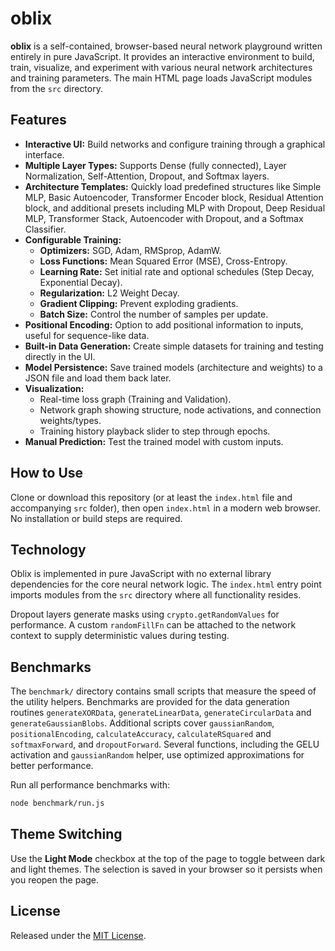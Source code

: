 # oblix

**oblix** is a self-contained, browser-based neural network playground written entirely in pure JavaScript. It provides an interactive environment to build, train, visualize, and experiment with various neural network architectures and training parameters. The main HTML page loads JavaScript modules from the `src` directory.

## Features

*   **Interactive UI:** Build networks and configure training through a graphical interface.
*   **Multiple Layer Types:** Supports Dense (fully connected), Layer Normalization, Self-Attention, Dropout, and Softmax layers.
*   **Architecture Templates:** Quickly load predefined structures like Simple MLP, Basic Autoencoder, Transformer Encoder block, Residual Attention block, and additional presets including MLP with Dropout, Deep Residual MLP, Transformer Stack, Autoencoder with Dropout, and a Softmax Classifier.
*   **Configurable Training:**
    *   **Optimizers:** SGD, Adam, RMSprop, AdamW.
    *   **Loss Functions:** Mean Squared Error (MSE), Cross-Entropy.
    *   **Learning Rate:** Set initial rate and optional schedules (Step Decay, Exponential Decay).
    *   **Regularization:** L2 Weight Decay.
    *   **Gradient Clipping:** Prevent exploding gradients.
    *   **Batch Size:** Control the number of samples per update.
*   **Positional Encoding:** Option to add positional information to inputs, useful for sequence-like data.
*   **Built-in Data Generation:** Create simple datasets for training and testing directly in the UI.
*   **Model Persistence:** Save trained models (architecture and weights) to a JSON file and load them back later.
*   **Visualization:**
    *   Real-time loss graph (Training and Validation).
    *   Network graph showing structure, node activations, and connection weights/types.
    *   Training history playback slider to step through epochs.
*   **Manual Prediction:** Test the trained model with custom inputs.

## How to Use

Clone or download this repository (or at least the `index.html` file and accompanying `src` folder), then open `index.html` in a modern web browser. No installation or build steps are required.

## Technology

Oblix is implemented in pure JavaScript with no external library dependencies for the core neural network logic. The `index.html` entry point imports modules from the `src` directory where all functionality resides.

Dropout layers generate masks using `crypto.getRandomValues` for performance. A
custom `randomFillFn` can be attached to the network context to supply
deterministic values during testing.

## Benchmarks

The `benchmark/` directory contains small scripts that measure the speed of the
utility helpers. Benchmarks are provided for the data generation routines
`generateXORData`, `generateLinearData`, `generateCircularData` and
`generateGaussianBlobs`. Additional scripts cover `gaussianRandom`,
`positionalEncoding`, `calculateAccuracy`, `calculateRSquared` and
`softmaxForward`, and `dropoutForward`. Several functions, including the GELU
activation and `gaussianRandom` helper, use optimized approximations for
better performance.

Run all performance benchmarks with:

```bash
node benchmark/run.js
```

## Theme Switching

Use the **Light Mode** checkbox at the top of the page to toggle between dark
and light themes. The selection is saved in your browser so it persists when you
reopen the page.

## License

Released under the [MIT License](LICENSE).
